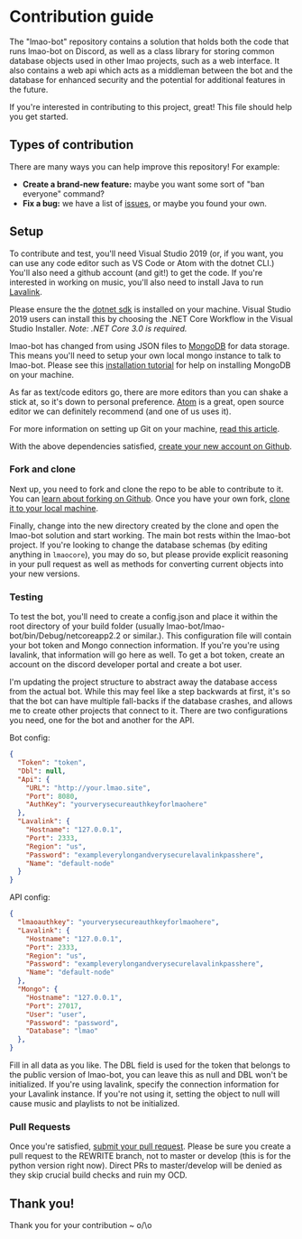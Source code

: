 # Contribution guide

The "lmao-bot" repository contains a solution that holds both the code that runs lmao-bot on Discord, as well as a class library for storing common database objects used in other lmao projects, such as a web interface. It also contains a web api which acts as a middleman between the bot and the database for enhanced security and the potential for additional features in the future.

If you're interested in contributing to this project, great! This file should help you get started.

## Types of contribution

There are many ways you can help improve this repository! For example:

-   **Create a brand-new feature:** maybe you want some sort of "ban everyone" command?
-   **Fix a bug:** we have a list of [issues](https://github.com/DrEngi/lmao-bot/issues),
    or maybe you found your own.


## Setup

To contribute and test, you'll need Visual Studio 2019 (or, if you want, you can use any code editor such as VS Code or Atom with the dotnet CLI.) You'll also need a github account (and git!) to get the code. If you're interested in working on music, you'll also need to install Java to run [Lavalink](https://github.com/Frederikam/Lavalink).

Please ensure the the [dotnet sdk](https://dotnet.microsoft.com/download) is installed on your machine. Visual Studio 2019 users can install this by choosing the .NET Core Workflow in the Visual Studio Installer. *Note: .NET Core 3.0 is required.*

lmao-bot has changed from using JSON files to [MongoDB](https://www.mongodb.com/) for data storage. This means you'll need to setup your own local mongo instance to talk to lmao-bot. Please see this [installation tutorial](https://docs.mongodb.com/manual/administration/install-community/) for help on installing MongoDB on your machine.

As far as text/code editors go, there are more editors than you can shake a stick at, so it's down to personal preference. [Atom](https://atom.io/) is a great, open source editor we can definitely recommend (and one of us uses it).

For more information on setting up Git on your machine, [read this article](https://help.github.com/articles/set-up-git/).

With the above dependencies satisfied, [create your new account on Github](https://github.com/join).

### Fork and clone

Next up, you need to fork and clone the repo to be able to contribute to it. You can [learn about forking on Github](https://help.github.com/articles/fork-a-repo). Once you have your own fork, [clone it to your local machine](https://help.github.com/articles/cloning-a-repository/).

Finally, change into the new directory created by the clone and open the lmao-bot solution and start working. The main bot rests within the lmao-bot project. If you're looking to change the database schemas (by editing anything in `lmaocore`), you may do so, but please provide explicit reasoning in your pull request as well as methods for converting current objects into your new versions.

### Testing

To test the bot, you'll need to create a config.json and place it within the root directory of your build folder (usually lmao-bot/lmao-bot/bin/Debug/netcoreapp2.2 or similar.). This configuration file will contain your bot token and Mongo connection information. If you're you're using lavalink, that information will go here as well. To get a bot token, create an account on the discord developer portal and create a bot user.

I'm updating the project structure to abstract away the database access from the actual bot. While this may feel like a step backwards at first, it's so that the bot can have multiple fall-backs if the database crashes, and allows me to create other projects that connect to it. There are two configurations you need, one for the bot and another for the API.

Bot config:
```json
{
  "Token": "token",
  "Dbl": null,
  "Api": {
    "URL": "http://your.lmao.site",
    "Port": 8080,
    "AuthKey": "yourverysecureauthkeyforlmaohere"
  },
  "Lavalink": {
    "Hostname": "127.0.0.1",
    "Port": 2333,
    "Region": "us",
    "Password": "exampleverylongandverysecurelavalinkpasshere",
    "Name": "default-node"
  }
}
```

API config:
```json
{
  "lmaoauthkey": "yourverysecureauthkeyforlmaohere",
  "Lavalink": {
    "Hostname": "127.0.0.1",
    "Port": 2333,
    "Region": "us",
    "Password": "exampleverylongandverysecurelavalinkpasshere",
    "Name": "default-node"
  },
  "Mongo": {
    "Hostname": "127.0.0.1",
    "Port": 27017,
    "User": "user",
    "Password": "password",
    "Database": "lmao"
  },
}
```

Fill in all data as you like. The DBL field is used for the token that belongs to the public version of lmao-bot, you can leave this as null and DBL won't be initialized. If you're using lavalink, specify the connection information for your Lavalink instance. If you're not using it, setting the object to null will cause music and playlists to not be initialized.

### Pull Requests

Once you're satisfied, [submit your pull request](https://help.github.com/articles/creating-a-pull-request/). Please be sure you create a pull request to the REWRITE branch, not to master or develop (this is for the python version right now). Direct PRs to master/develop will be denied as they skip crucial build checks and ruin my OCD.

## Thank you!

Thank you for your contribution ~ o/\o
